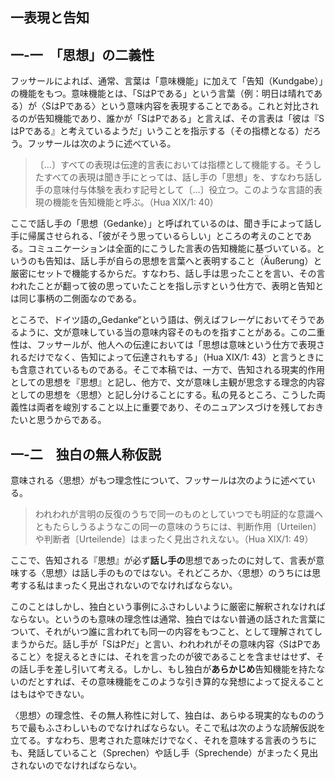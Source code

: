 ## 一表現と告知

## 一-一　「思想」の二義性

フッサールによれば、通常、言葉は「意味機能」に加えて「告知（Kundgabe）」の機能をもつ。意味機能とは、「SはPである」という言葉（例：明日は晴れである）が〈SはPである〉という意味内容を表現することである。これと対比されるのが告知機能であり、誰かが「SはPである」と言えば、その言表は「彼は『SはPである』と考えているようだ」いうことを指示する（その指標となる）だろう。フッサールは次のように述べている。

> 〔…〕すべての表現は伝達的言表においては指標として機能する。そうしたすべての表現は聞き手にとっては、話し手の「思想」を、すなわち話し手の意味付与体験を表わす記号として〔…〕役立つ。このような言語的表現の機能を告知機能と呼ぶ。（Hua XIX/1<!-- Hua XIX -->: 40）

ここで話し手の「思想（Gedanke）」と呼ばれているのは、聞き手によって話し手に帰属させられる、「彼がそう思っているらしい」ところの考えのことである。コミュニケーションは全面的にこうした言表の告知機能に基づいている。というのも告知は、話し手が自らの思想を言葉へと表明すること（Äußerung）と厳密にセットで機能するからだ。すなわち、話し手は思ったことを言い、その言われたことが翻って彼の思っていたことを指し示すという仕方で、表明と告知とは同じ事柄の二側面なのである。

ところで、ドイツ語の„Gedanke“という語は、例えばフレーゲにおいてそうであるように、文が意味している当の意味内容そのものを指すことがある。この二重性は、フッサールが、他人への伝達においては「思想は意味という仕方で表現されるだけでなく、告知によって伝達されもする」（Hua XIX/1: 43）と言うときにも含意されているものである。そこで本稿では、一方で、告知される現実的作用としての思想を『思想』と記し、他方で、文が意味し主観が思念する理念的内容としての思想を〈思想〉と記し分けることにする。私の見るところ、こうした両義性は両者を峻別すること以上に重要であり、そのニュアンスづけを残しておきたいと思うからである。

## 一-二　独白の無人称仮説

意味される〈思想〉がもつ理念性について、フッサールは次のように述べている。

> われわれが言明の反復のうちで同一のものとしていつでも明証的な意識へともたらしうるようなこの同一の意味のうちには、判断作用〔Urteilen〕や判断者〔Urteilende〕はまったく見出されえない。（Hua XIX/1: 49）

ここで、告知される『思想』が必ず**話し手の**思想であったのに対して、言表が意味する〈思想〉は話し手のものではない。それどころか、〈思想〉のうちには思考する私はまったく見出されないのでなければならない。

このことはしかし、独白という事例にふさわしいように厳密に解釈されなければならない。というのも意味の理念性は通常、独白ではない普通の話された言葉について、それがいつ誰に言われても同一の内容をもつこと、として理解されてしまうからだ。話し手が「SはPだ」と言い、われわれがその意味内容〈SはPであること〉を捉えるときには、それを言ったのが彼であることを含ませはせず、その話し手を差し引いて考える。しかし、もし独白が**あらかじめ**告知機能を持たないのだとすれば、その意味機能をこのような引き算的な発想によって捉えることはもはやできない。

〈思想〉の理念性、その無人称性に対して、独白は、あらゆる現実的なもののうちで最もふさわしいものでなければならない。そこで私は次のような読解仮説を立てる。すなわち、思考された意味だけでなく、それを意味する言表のうちにも、発話していること（Sprechen）や話し手（Sprechende）がまったく見出されないのでなければならない。
